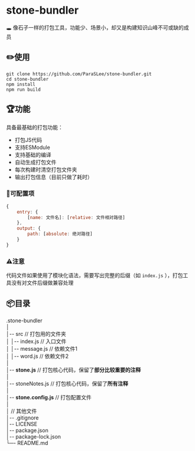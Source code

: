 # stone-bundler
🕳️ 像石子一样的打包工具，功能少、场景小，却又是构建知识山峰不可或缺的成员

## ✏️使用
```shell
git clone https://github.com/ParaSLee/stone-bundler.git
cd stone-bundler
npm install
npm run build
```

## 🏆功能
具备最基础的打包功能：

* 打包JS代码
* 支持ESModule
* 支持基础的编译
* 自动生成打包文件
* 每次构建时清空打包文件夹
* 输出打包信息（目前只做了耗时）


### 📑可配置项
```js
{
    entry: {
        [name: 文件名]: [relative: 文件相对路径]
    },
    output: {
        path: [absolute: 绝对路径]
    }
}
```


### ⚠️注意
代码文件如果使用了模块化语法，需要写出完整的后缀（如 `index.js` ），打包工具没有对文件后缀做兼容处理


## 📦目录
.stone-bundler</br>
│</br>
│-- src // 打包用的文件夹</br>
│  │-- index.js   // 入口文件</br>
│  │-- message.js // 依赖文件1</br>
│  │-- word.js    // 依赖文件2</br>
│</br>
│-- **stone.js**        // 打包核心代码，保留了**部分比较重要的注释**</br>
│</br>
│-- stoneNotes.js   // 打包核心代码，保留了**所有注释**</br>
│</br>
│-- **stone.config.js** // 打包配置文件</br>
│</br>
│   // 其他文件</br>
│-- .gitignore</br>
│-- LICENSE</br>
│-- package.json</br>
│-- package-lock.json</br>
└─- README.md</br>

